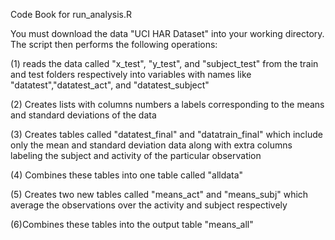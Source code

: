 Code Book for run_analysis.R

You must download the data "UCI HAR Dataset" into your working directory.  The script then performs the following operations:

(1) reads the data called "x_test", "y_test", and "subject_test" from the train and test folders respectively into variables with names like "datatest","datatest_act", and "datatest_subject"

(2) Creates lists with columns numbers a labels corresponding to the means and standard deviations of the data

(3) Creates tables called "datatest_final" and "datatrain_final" which include only the mean and standard deviation data along with extra columns labeling the subject and activity of the particular observation

(4) Combines these tables into one table called "alldata"

(5) Creates two new tables called "means_act" and "means_subj" which average the observations over the activity and subject respectively

(6)Combines these tables into the output table "means_all"
